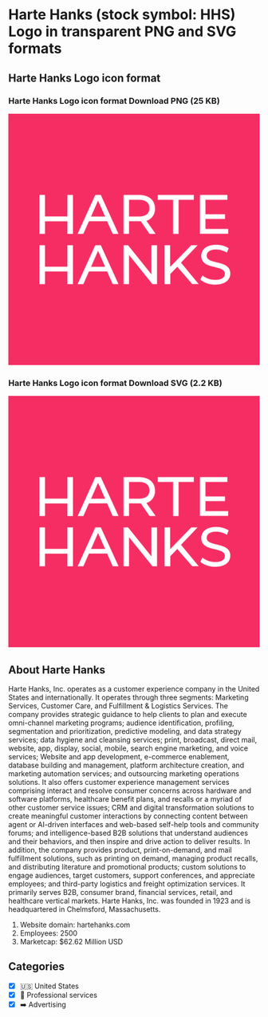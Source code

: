 # Harte Hanks (stock symbol: HHS) Logo in transparent PNG and SVG formats

## Harte Hanks Logo icon format

### Harte Hanks Logo icon format Download PNG (25 KB)

![Harte Hanks Logo icon format Download PNG (25 KB)](/img/orig/HHS-7a65d96a.png)

### Harte Hanks Logo icon format Download SVG (2.2 KB)

![Harte Hanks Logo icon format Download SVG (2.2 KB)](/img/orig/HHS-69bfa8ec.svg)

## About Harte Hanks

Harte Hanks, Inc. operates as a customer experience company in the United States and internationally. It operates through three segments: Marketing Services, Customer Care, and Fulfillment & Logistics Services. The company provides strategic guidance to help clients to plan and execute omni-channel marketing programs; audience identification, profiling, segmentation and prioritization, predictive modeling, and data strategy services; data hygiene and cleansing services; print, broadcast, direct mail, website, app, display, social, mobile, search engine marketing, and voice services; Website and app development, e-commerce enablement, database building and management, platform architecture creation, and marketing automation services; and outsourcing marketing operations solutions. It also offers customer experience management services comprising interact and resolve consumer concerns across hardware and software platforms, healthcare benefit plans, and recalls or a myriad of other customer service issues; CRM and digital transformation solutions to create meaningful customer interactions by connecting content between agent or AI-driven interfaces and web-based self-help tools and community forums; and intelligence-based B2B solutions that understand audiences and their behaviors, and then inspire and drive action to deliver results. In addition, the company provides product, print-on-demand, and mail fulfillment solutions, such as printing on demand, managing product recalls, and distributing literature and promotional products; custom solutions to engage audiences, target customers, support conferences, and appreciate employees; and third-party logistics and freight optimization services. It primarily serves B2B, consumer brand, financial services, retail, and healthcare vertical markets. Harte Hanks, Inc. was founded in 1923 and is headquartered in Chelmsford, Massachusetts.

1. Website domain: hartehanks.com
2. Employees: 2500
3. Marketcap: $62.62 Million USD


## Categories
- [x] 🇺🇸 United States
- [x] 💼 Professional services
- [x] ➡️ Advertising
